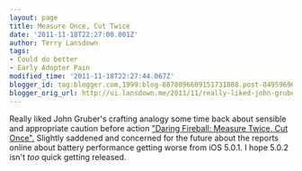 ```yaml
---
layout: page
title: Measure Once, Cut Twice
date: '2011-11-18T22:27:00.001Z'
author: Terry Lansdown
tags:
- Could do better
- Early Adopter Pain
modified_time: '2011-11-18T22:27:44.067Z'
blogger_id: tag:blogger.com,1999:blog-8878096609151731808.post-8495969009522902983
blogger_orig_url: http://ui.lansdown.me/2011/11/really-liked-john-grubers-crafting.html
---
```


Really liked John Gruber's crafting analogy some time back about sensible and appropriate caution before action <a href="http://daringfireball.net/2011/05/measure_twice">"Daring Fireball: Measure Twice, Cut Once".</a> Slightly saddened and concerned for the future about the reports online about battery performance getting worse from iOS 5.0.1. I hope 5.0.2 isn't *too* quick getting released.